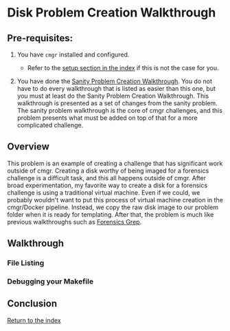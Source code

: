 # Disk Problem Creation Walkthrough


## Pre-requisites:

1. You have `cmgr` installed and configured.
    - Refer to the [setup section in the index](/README.md#setup)
      if this is not the case for you.

2. You have done the [Sanity Problem Creation Walkthrough](/example-problems/sanity-static-flag/README.md).
   You do not have to do every walkthrough that is listed as easier than this
   one, but you must at least do the Sanity Problem Creation Walkthrough. 
   This walkthrough is presented as a set of changes from the sanity problem.
   The sanity problem walkthrough is the core of cmgr challenges, and this 
   problem presents what must be added on top of that for a more complicated
   challenge.



## Overview

This problem is an example of creating a challenge that has significant work
outside of cmgr. Creating a disk worthy of being imaged for a forensics 
challenge is a difficult task, and this all happens outside of cmgr. After
broad experimentation, my favorite way to create a disk for a forensics
challenge is using a traditional virtual machine. Even if we could, we probably
wouldn't want to put this process of virtual machine creation in the
cmgr/Docker pipeline. Instead, we copy the raw disk image to our problem folder
when it is ready for templating. After that, the problem is much like previous
walkthroughs such as [Forensics Grep](/example-problems/forensics-grep/).



## Walkthrough



### File Listing
   


### Debugging your Makefile



## Conclusion




[Return to the index](/README.md#walkthroughs)

